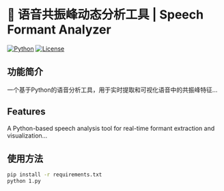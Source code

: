 # 🎤 语音共振峰动态分析工具 | Speech Formant Analyzer

[![Python](https://img.shields.io/badge/Python-3.8%2B-blue)]()
[![License](https://img.shields.io/badge/License-CC0-brightgreen)]()

## 功能简介
一个基于Python的语音分析工具，用于实时提取和可视化语音中的共振峰特征...

## Features
A Python-based speech analysis tool for real-time formant extraction and visualization...

## 使用方法
```bash
pip install -r requirements.txt
python 1.py
